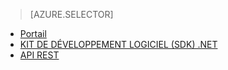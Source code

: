﻿> [AZURE.SELECTOR]
- [Portail](media-services-portal-configure-content-key-auth-policy.md)
- [KIT DE DÉVELOPPEMENT LOGICIEL (SDK) .NET](media-services-dotnet-configure-content-key-auth-policy.md)
- [API REST](media-services-rest-configure-content-key-auth-policy.md)
<!--HONumber=47-->
